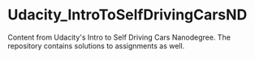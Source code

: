 # Udacity_IntroToSelfDrivingCarsND
Content from Udacity's Intro to Self Driving Cars Nanodegree. The repository contains solutions to assignments as well.
